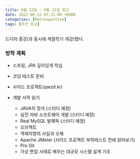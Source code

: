 ```yaml
---
title: 6월 12일 ~ 6월 21일 회고
date: 2022-06-22 07:31:00 +0900
categories: [Retrospective]
tags: [주간 회고]
---
```


드디어 종강(과 동시에 계절학기 개강)했다.

### 방학 계획

- 스프링, JPA 깊이있게 학습


- 코딩 테스트 준비


- 사이드 프로젝트(qwzd.kr)


- 개발 서적 읽기
  - JAVA의 정석 (스터디 예정)
  - 실전 자바 소프트웨어 개발 (스터디 예정)
  - Real MySQL 발췌독 (스터디 예정)
  - 오브젝트
  - 객체지향의 사실과 오해
  - Apache JMeter (사이드 프로젝트 부하테스트 전에 읽어보기)
  - Pro Git
  - 가상 면접 사례로 배우는 대규모 시스템 설계 기초
